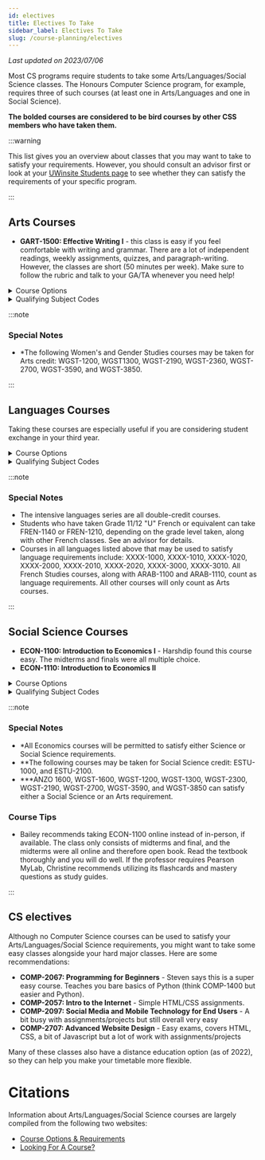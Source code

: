 ```yaml
---
id: electives
title: Electives To Take
sidebar_label: Electives To Take
slug: /course-planning/electives
---
```


_Last updated on 2023/07/06_

Most CS programs require students to take some Arts/Languages/Social Science classes. The Honours Computer Science program, for example, requires three of such courses (at least one in Arts/Languages and one in Social Science).

**The bolded courses are considered to be bird courses by other CSS members who have taken them.**

:::warning

This list gives you an overview about classes that you may want to take to satisfy your requirements. However, you should consult an advisor first or look at your [UWinsite Students page](/wiki/resources/guides/uwinsite-guide#academic-progress) to see whether they can satisfy the requirements of your specific program.

:::

## Arts Courses

-   **GART-1500: Effective Writing I** - this class is easy if you feel comfortable with writing and grammar. There are a lot of independent readings, weekly assignments, quizzes, and paragraph-writing. However, the classes are short (50 minutes per week). Make sure to follow the rubric and talk to your GA/TA whenever you need help!

<details>
<summary>Course Options</summary>

-   ARAB-2610: Introduction to Arabic Culture
-   ASIA-2620: Special Topics: Chinese Culture
-   DRAM-1000: Introduction to Theatre and Performance Studies
-   DRAM-1300: Theatre History
-   ENGL-1001: Composition
-   FILM-1001: Film Studies I
-   FILM-1100: Film Production I
-   FILM-1110: Film Production II
-   GART-1210: Introduction to Indigenous Issues
-   GART-2040: Health Care Ethics: Life-Span
-   GART-2090: Ethics in the Professions
-   GREK-1100: Introduction to Ancient Greek
-   GRST-1100: Introduction to Greek Civilization
-   GRST-2000: Topics in Classical Culture
-   GRST-2210: Latin Prose
-   INCS-1370: Introduction to German, Italian and Spanish Literature
-   INCS-2020: Culture & Ideas
-   INCS-2200: Language, Linguistics and Society
-   JWST-2350: To Auschwitz & Beyond
-   MACS-1500: Contemporary Visual Culture
-   PHIL-1100: Introduction to Western Philosophy
-   PHIL-1120: Philosophy and Human Nature
-   PHIL-1290: Contemporary Moral Issues
-   PHIL-1600: Reasoning Skills

</details>

<details>
<summary>Qualifying Subject Codes</summary>

Courses with these subjects in their course codes are generally permitted to satisfy Arts requirements.

-   Anthrozoology (ANZO)
-   Art History (MACS)
-   Greek and Roman Studies (GRST, GRHS, GREK)
-   Dramatic Art (DRAM)
-   English and Creative Writing (ENGL)
-   Film Studies (FILM)
-   General Courses, Faculty of Arts, Humanities and Social Sciences (GART)
-   Intercultural Studies (INCS)
-   Music-Academic Studies (MUSC)
-   Music-Performance Studies (MUSP)
-   Philosophy (PHIL)
-   Visual Arts (VSAR, CNMA)
-   Women's and Gender Studies* (WGST) 

</details>

:::note

### Special Notes

-  *The following Women's and Gender Studies courses may be taken for Arts credit: WGST-1200, WGST1300, WGST-2190, WGST-2360, WGST-2700, WGST-3590, and WGST-3850. 

:::

## Languages Courses

Taking these courses are especially useful if you are considering student exchange in your third year.

<details>
<summary>Course Options</summary>

-   GRMN 1020: Intensive German for Beginners
-   GRMN 2020: Intensive Intermediate German
-   ITLN 1020: Intensive Italian for Beginners
-   ITLN 2020: Intensive Intermediate Italian
-   LATN 1200: Introductory Latin I
-   SPAN 1020: Intensive Spanish for Beginners
-   SPAN 2020: Intensive Intermediate Spanish

</details>

<details>
<summary>Qualifying Subject Codes</summary>

Courses with these subjects in their course codes are generally permitted to satisfy Languages requirements.

-   Arabic (ARAB)
-   French (FREN)
-   German (GRMN)
-   Ancient Greek (GREK)
-   Italian (ITLN)
-   Latin (LATN)
-   Spanish (SPAN)
-   Hebrew (JWST)

</details>

:::note

### Special Notes

-   The intensive languages series are all double-credit courses.
-   Students who have taken Grade 11/12 "U" French or equivalent can take FREN-1140 or FREN-1210, depending on the grade level taken, along with other French classes. See an advisor for details.
-   Courses in all languages listed above that may be used to satisfy language requirements include: XXXX-1000, XXXX-1010, XXXX-1020, XXXX-2000, XXXX-2010, XXXX-2020, XXXX-3000, XXXX-3010. All French Studies courses, along with ARAB-1100 and ARAB-1110, count as language requirements. All other courses will only count as Arts courses.

:::

## Social Science Courses

-   **ECON-1100: Introduction to Economics I** - Harshdip found this course easy. The midterms and finals were all multiple choice.
-   **ECON-1110: Introduction to Economics II**

<details>
  <summary>Course Options</summary>

-   CMAF-1010: Introduction to Media and Society
-   HIST-1030: Past to Present: Understanding History
-   HIST-1130: Europe Encounters the World: Facing Islam, 8th-15th Century
-   HIST-1230: The World in the 20th Century 1914-1945
-   HIST-2430: Canada from Early European Contacts to the Origins of Confederation, 1600-1867
-   HIST-2460: Aboriginal Peoples in Canadian History: Beginning to Mid-Nineteenth Century
-   POLS-1000: Introduction to Canadian Government and Politics
-   POLS-1300: Comparative Politics in a Changing World
-   POLS-1600: Introduction to International Relations
-   POLS-2120: Environmental Policy and Politics
-   POLS-2300: Space, Place, and Scale: Foundations of Human Geography
-   PSYC-1070: Positive Psychology
-   PSYC-1150: Introduction to Psychology as a Behavioural Science
-   PSYC-1160: Introduction to Psychology as a Social Science
-   SACR-1100: Foundations of Social Life
-   SACR-1110: Introduction to Family and Social Relations
-   SJST/DISB-1000: Social Justice in Action
-   SJST-1400: Queer Activism (also offered as WGST 1400)
-   SOSC-1210: Introduction to Indigenous Issues
-   SWRK-1170: Meeting Human Needs through Social Welfare
-   WGST-1000: Women in Canadian Society
-   WORK-1000: Labour and Social Movements in Canadian Society

</details>

<details>
<summary>Qualifying Subject Codes</summary>

Courses with these subjects in their course codes are generally permitted to satisfy Social Science requirements.

- Anthropology (SACR)
- Anthrozoology (ANZO)
- Communication, Media and Film (CMAF, CNMA)
- Diaspora Studies (DIAS)
- Disability Studies (DISB)
- Economics (ECON)*
- General Courses, Faculty of Arts, Humanities and Social Sciences (SOSC)**
- Human Geography (HUGR)
- History (HIST)
- Interdisciplinary Arts and Science courses (ARSC)
- Labour Studies (WORK)
- Political Science (POLS)
- Psychology (PSYC)
- Social Justice (SJST)
- Social Work (SWRK)
- Sociology (SACR)
- Women's and Gender Studies (WGST)***
- Work and Employment Issues (WORK) 

</details>

:::note

### Special Notes
-   *All Economics courses will be permitted to satisfy either Science or Social Science requirements.
-   **The following courses may be taken for Social Science credit: ESTU-1000, and ESTU-2100. 
-   ***ANZO 1600, WGST-1600, WGST-1200, WGST-1300, WGST-2300, WGST-2190, WGST-2700, WGST-3590, and WGST-3850 can satisfy either a Social Science or an Arts requirement.

### Course Tips

-   Bailey recommends taking ECON-1100 online instead of in-person, if available. The class only consists of midterms and final, and the midterms were all online and therefore open book. Read the textbook thoroughly and you will do well. If the professor requires Pearson MyLab, Christine recommends utilizing its flashcards and mastery questions as study guides.

:::

## CS electives

Although no Computer Science courses can be used to satisfy your Arts/Languages/Social Science requirements, you might want to take some easy classes alongside your hard major classes. Here are some recommendations:

-   **COMP-2067: Programming for Beginners** - Steven says this is a super easy course. Teaches you bare basics of Python (think COMP-1400 but easier and Python).
-   **COMP-2057: Intro to the Internet** - Simple HTML/CSS assignments.
-   **COMP-2097: Social Media and Mobile Technology for End Users** - A bit busy with assignments/projects but still overall very easy
-   **COMP-2707: Advanced Website Design** - Easy exams, covers HTML, CSS, a bit of Javascript but a lot of work with assignments/projects

Many of these classes also have a distance education option (as of 2022), so they can help you make your timetable more flexible.

# Citations

Information about Arts/Languages/Social Science courses are largely compiled from the following two websites:

-   [Course Options & Requirements](https://future.uwindsor.ca/course-options-requirements)
-   [Looking For A Course?](https://future.uwindsor.ca/looking-for-a-course?elqTrackId=f969161247d04d85b6d44d38be9809c9&elq=00000000000000000000000000000000&elqaid=596&elqat=2&elqCampaignId=)
